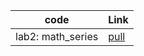 |code       |Link       |
|-----------|-----------|
|lab2: math_series   |[pull](https://github.com/suhib-kharoush/math-series/pull/1)|


 
